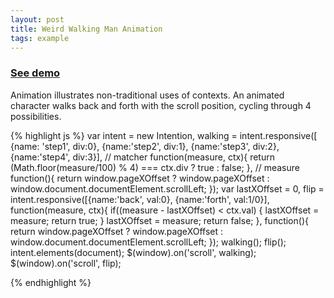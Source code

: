 ```yaml
---
layout: post
title: Weird Walking Man Animation
tags: example
---
```


### [See demo](/examples/animation)

Animation illustrates non-traditional uses of contexts. An animated character walks back and forth with the scroll position, cycling through 4 possibilities.



{% highlight js %}
var intent = new Intention,
    walking = intent.responsive([
      {name: 'step1', div:0},
      {name:'step2', div:1},
      {name:'step3', div:2},
      {name:'step4', div:3}],
                                // matcher
                                function(measure, ctx){
                                  return (Math.floor(measure/100) % 4) === ctx.div ? true : false;
                                },
                                // measure
                                function(){
                                  return window.pageXOffset ? window.pageXOffset : window.document.documentElement.scrollLeft;
                                });
var lastXOffset = 0,
    flip = intent.responsive([{name:'back', val:0},
                              {name:'forth', val:1/0}],
                             function(measure, ctx){
                               if((measure - lastXOffset) < ctx.val) {
                                 lastXOffset = measure;
                                 return true;
                               }
                               lastXOffset = measure;
                               return false;
                             }, function(){
                               return window.pageXOffset ? window.pageXOffset : window.document.documentElement.scrollLeft;
                             });
walking();
flip();
intent.elements(document);
$(window).on('scroll', walking);
$(window).on('scroll', flip);

{% endhighlight %}
